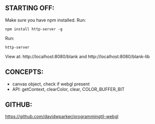 ## STARTING OFF:

Make sure you have npm installed.
Run:
```
npm install http-server -g
```

Run:
```
http-server
```

View at: http://localhost:8080/blank and http://localhost:8080/blank-lib

## CONCEPTS:

* canvas object, check if webgl present
* API: getContext, clearColor, clear, COLOR_BUFFER_BIT

## GITHUB:

https://github.com/davidwparker/programmingtil-webgl
